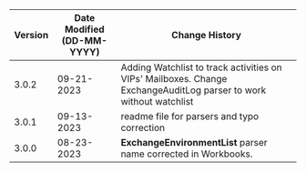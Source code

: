 | **Version** | **Date Modified (DD-MM-YYYY)** | **Change History**                          |
|-------------|--------------------------------|---------------------------------------------|
| 3.0.2       | 09-21-2023                     | Adding Watchlist to track activities on VIPs' Mailboxes. Change ExchangeAuditLog parser to work without watchlist          |
| 3.0.1       | 09-13-2023                     | readme file for parsers and typo correction                      |
| 3.0.0       | 08-23-2023                     | **ExchangeEnvironmentList**  parser name corrected in Workbooks. |
